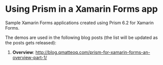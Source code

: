 # Using Prism in a Xamarin Forms app
Sample Xamarin Forms applications created using Prism 6.2 for Xamarin Forms.

The demos are used in the following blog posts (the list will be updated as the posts gets released):

1) <b>Overview</b>: http://blog.qmatteoq.com/prism-for-xamarin-forms-an-overview-part-1/

